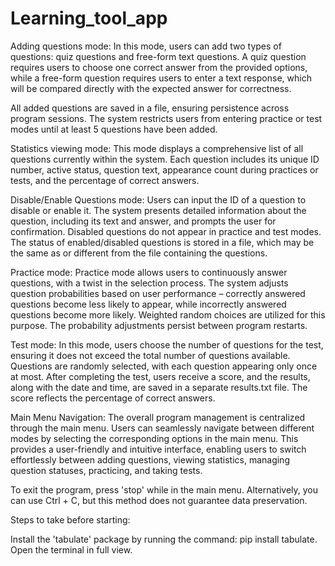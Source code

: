 # Learning_tool_app

Adding questions mode:
In this mode, users can add two types of questions: quiz questions and free-form text questions. A quiz question requires users to choose one correct answer from the provided options, while a free-form question requires users to enter a text response, which will be compared directly with the expected answer for correctness.

All added questions are saved in a file, ensuring persistence across program sessions. The system restricts users from entering practice or test modes until at least 5 questions have been added.

Statistics viewing mode:
This mode displays a comprehensive list of all questions currently within the system. Each question includes its unique ID number, active status, question text, appearance count during practices or tests, and the percentage of correct answers.

Disable/Enable Questions mode:
Users can input the ID of a question to disable or enable it. The system presents detailed information about the question, including its text and answer, and prompts the user for confirmation. Disabled questions do not appear in practice and test modes. The status of enabled/disabled questions is stored in a file, which may be the same as or different from the file containing the questions.

Practice mode:
Practice mode allows users to continuously answer questions, with a twist in the selection process. The system adjusts question probabilities based on user performance – correctly answered questions become less likely to appear, while incorrectly answered questions become more likely. Weighted random choices are utilized for this purpose. The probability adjustments persist between program restarts.

Test mode:
In this mode, users choose the number of questions for the test, ensuring it does not exceed the total number of questions available. Questions are randomly selected, with each question appearing only once at most. After completing the test, users receive a score, and the results, along with the date and time, are saved in a separate results.txt file. The score reflects the percentage of correct answers.

Main Menu Navigation:
The overall program management is centralized through the main menu. Users can seamlessly navigate between different modes by selecting the corresponding options in the main menu. This provides a user-friendly and intuitive interface, enabling users to switch effortlessly between adding questions, viewing statistics, managing question statuses, practicing, and taking tests.

To exit the program, press 'stop' while in the main menu. Alternatively, you can use Ctrl + C, but this method does not guarantee data preservation.

Steps to take before starting:

Install the 'tabulate' package by running the command: pip install tabulate.
Open the terminal in full view.
